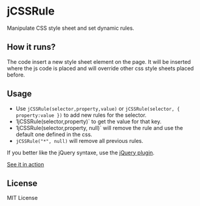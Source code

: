 # jCSSRule

 Manipulate CSS style sheet and set dynamic rules. 

## How it runs?

The code insert a new style sheet element on the page. It will be inserted where the js code is placed and will override other css style sheets placed before.

## Usage

- Use `jCSSRule(selector,property,value)` or `jCSSRule(selector, { property:value })` to add new rules for the selector.
- 1jCSSRule(selector,property)` to get the value for that key.
- 1jCSSRule(selector,property, null)` will remove the rule and use the default one defined in the css.
- `jCSSRule("*", null)` will remove all previous rules.

If you better like the jQuery syntaxe, use the [jQuery plugin](https://viglino.github.io/jCSSRule/jqindex.html).

[See it in action](https://viglino.github.io/jCSSRule/)

## License

MIT License
